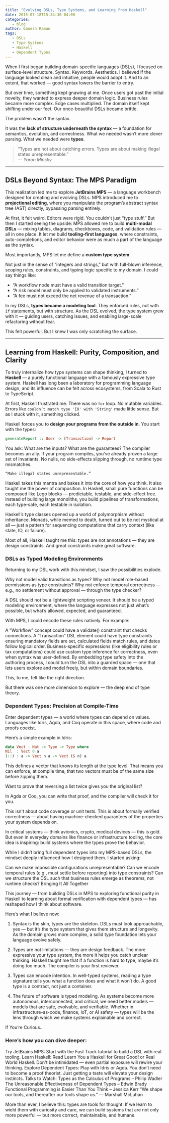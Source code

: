 ```yaml
---
title: "Evolving DSLs, Type Systems, and Learning from Haskell"
date: 2015-07-18T15:34:30-04:00
categories:
   - blog
author: Ganesh Raman
tags:
   - DSLs
   - Type Systems
   - Haskell
   - Dependent Types
---
```


When I first began building domain-specific languages (DSLs), I focused on surface-level structure. Syntax. Keywords. Aesthetics. I believed if the language looked clean and intuitive, people would adopt it. And to an extent, that worked — good syntax lowers the barrier to entry.

But over time, something kept gnawing at me. Once users got past the initial novelty, they wanted to express deeper domain logic. Business rules became more complex. Edge cases multiplied. The domain itself kept shifting under our feet. Our once-beautiful DSLs became brittle.

The problem wasn’t the syntax.

It was the **lack of structure underneath the syntax** — a foundation for semantics, evolution, and correctness. What we needed wasn’t more clever parsing. What we needed were **types**.

> “Types are not about catching errors. Types are about making illegal states unrepresentable.”  
> — *Yaron Minsky*

---

## DSLs Beyond Syntax: The MPS Paradigm

This realization led me to explore **JetBrains MPS** — a language workbench designed for creating and evolving DSLs. MPS introduced me to **projectional editing**, where you manipulate the program’s abstract syntax tree (AST) directly, bypassing parsing entirely.

At first, it felt weird. Editors were rigid. You couldn't just “type stuff.” But then I started seeing the upside: MPS allowed me to build **multi-modal DSLs** — mixing tables, diagrams, checkboxes, code, and validation rules — all in one place. It let me build **tooling-first languages**, where constraints, auto-completions, and editor behavior were as much a part of the language as the syntax.

Most importantly, MPS let me define a **custom type system**.

Not just in the sense of “integers and strings,” but with full-blown inference, scoping rules, constraints, and typing logic specific to my domain. I could say things like:

- “A workflow node must have a valid transition target.”
- “A risk model must only be applied to validated instruments.”
- “A fee must not exceed the net revenue of a transaction.”

In my DSLs, **types became a modeling tool**. They enforced rules, not with `if` statements, but with structure. As the DSL evolved, the type system grew with it — guiding users, catching issues, and enabling large-scale refactoring without fear.

This felt powerful. But I knew I was only scratching the surface.

---

## Learning from Haskell: Purity, Composition, and Clarity

To truly internalize how type systems can shape thinking, I turned to **Haskell** — a purely functional language with a famously expressive type system. Haskell has long been a laboratory for programming language design, and its influence can be felt across ecosystems, from Scala to Rust to TypeScript.

At first, Haskell frustrated me. There was no `for` loop. No mutable variables. Errors like `couldn’t match type 'IO' with 'String'` made little sense. But as I stuck with it, something clicked.

Haskell forces you to **design your programs from the outside in**. You start with the types:

```haskell
generateReport :: User -> [Transaction] -> Report
```
You ask: What are the inputs? What are the guarantees? The compiler becomes an ally. If your program compiles, you’ve already proven a large set of invariants. No nulls, no side-effects slipping through, no runtime type mismatches.
````
“Make illegal states unrepresentable.”
````

Haskell takes this mantra and bakes it into the core of how you think.
It also taught me the power of composition. In Haskell, small pure functions can be composed like Lego blocks — predictable, testable, and side-effect free. Instead of building large monoliths, you build pipelines of transformations, each type-safe, each testable in isolation.

Haskell’s type classes opened up a world of polymorphism without inheritance. Monads, while memed to death, turned out to be not mystical at all — just a pattern for sequencing computations that carry context (like state, IO, or failure).

Most of all, Haskell taught me this: types are not annotations — they are design constraints. And great constraints make great software.

### DSLs as Typed Modeling Environments

Returning to my DSL work with this mindset, I saw the possibilities explode.

Why not model valid transitions as types? Why not model role-based permissions as type constraints? Why not enforce temporal correctness — e.g., no settlement without approval — through the type checker?

A DSL should not be a lightweight scripting veneer. It should be a typed modeling environment, where the language expresses not just what’s possible, but what’s allowed, expected, and guaranteed.

With MPS, I could encode these rules natively. For example:

A “Workflow” concept could have a validate() constraint that checks connections.
A “Transaction” DSL element could have type constraints ensuring mandatory fields are set, calculated fields match rules, and dates follow logical order.
Business-specific expressions (like eligibility rules or tax computations) could use custom type inference for correctness, even when syntax was user-defined.
By embedding type safety into the authoring process, I could turn the DSL into a guarded space — one that lets users explore and model freely, but within domain boundaries.

This, to me, felt like the right direction.

But there was one more dimension to explore — the deep end of type theory.

### Dependent Types: Precision at Compile-Time

Enter dependent types — a world where types can depend on values. Languages like Idris, Agda, and Coq operate in this space, where code and proofs coexist.

Here’s a simple example in Idris:
```haskell 
data Vect : Nat -> Type -> Type where
Nil  : Vect 0 a
(::) : a -> Vect n a -> Vect (S n) a
```
This defines a vector that knows its length at the type level. That means you can enforce, at compile time, that two vectors must be of the same size before zipping them.

Want to prove that reversing a list twice gives you the original list?

In Agda or Coq, you can write that proof, and the compiler will check it for you.

This isn't about code coverage or unit tests. This is about formally verified correctness — about having machine-checked guarantees of the properties your system depends on.

In critical systems — think avionics, crypto, medical devices — this is gold. But even in everyday domains like finance or infrastructure tooling, the core idea is inspiring: build systems where the types prove the behavior.

While I didn’t bring full dependent types into my MPS-based DSLs, the mindset deeply influenced how I designed them. I started asking:

Can we make impossible configurations unrepresentable?
Can we encode temporal rules (e.g., must settle before reporting) into type constraints?
Can we structure the DSL such that business rules emerge as theorems, not runtime checks?
Bringing It All Together

This journey — from building DSLs in MPS to exploring functional purity in Haskell to learning about formal verification with dependent types — has reshaped how I think about software.

Here’s what I believe now:

1. Syntax is the skin, types are the skeleton.
   DSLs must look approachable, yes — but it’s the type system that gives them structure and longevity. As the domain grows more complex, a solid type foundation lets your language evolve safely.

2. Types are not limitations — they are design feedback.
   The more expressive your type system, the more it helps you catch unclear thinking. Haskell taught me that if a function is hard to type, maybe it’s doing too much. The compiler is your first reviewer.

3. Types can encode intention.
   In well-typed systems, reading a type signature tells you what a function does and what it won’t do. A good type is a contract, not just a container.

4. The future of software is typed modeling.
   As systems become more autonomous, interconnected, and critical, we need better models — models that are safe, evolvable, and verifiable. Whether in infrastructure-as-code, finance, IoT, or AI safety — types will be the lens through which we make systems explainable and correct.

If You’re Curious…

### Here’s how you can dive deeper:

Try JetBrains MPS: Start with the Fast Track tutorial to build a DSL with real tooling.
Learn Haskell: Read Learn You a Haskell for Great Good! or Real World Haskell. Don't be intimidated — even partial exposure will rewire your thinking.
Explore Dependent Types: Play with Idris or Agda. You don’t need to become a proof theorist. Just getting a taste will elevate your design instincts.
Talks to Watch:
Types as the Calculus of Programs – Philip Wadler
The Unreasonable Effectiveness of Dependent Types – Edwin Brady
Functional Programming is Easier Than You Think – Jessica Kerr
“We shape our tools, and thereafter our tools shape us.”
— Marshall McLuhan

More than ever, I believe this: types are tools for thought. If we learn to wield them with curiosity and care, we can build systems that are not only more powerful — but more correct, maintainable, and humane.
